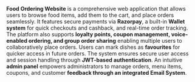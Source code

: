 **Food Ordering Website** is a comprehensive web application that allows users to browse food items, add them to the cart, and place orders seamlessly. It features secure payments via **Razorpay**, a built-in **Wallet system** for quick checkouts and cashback, and real-time order tracking. The platform also supports **loyalty points, coupon management, voice-enabled ordering, and group order sharing** enabling multiple users to collaboratively place orders. Users can mark dishes as **favourites** for quicker access in future orders. The system ensures secure user access and session handling through **JWT-based authentication**. An intuitive **admin panel** empowers administrators to manage orders, menu items, coupons, and customer **feedback through an integrated Email System**.
